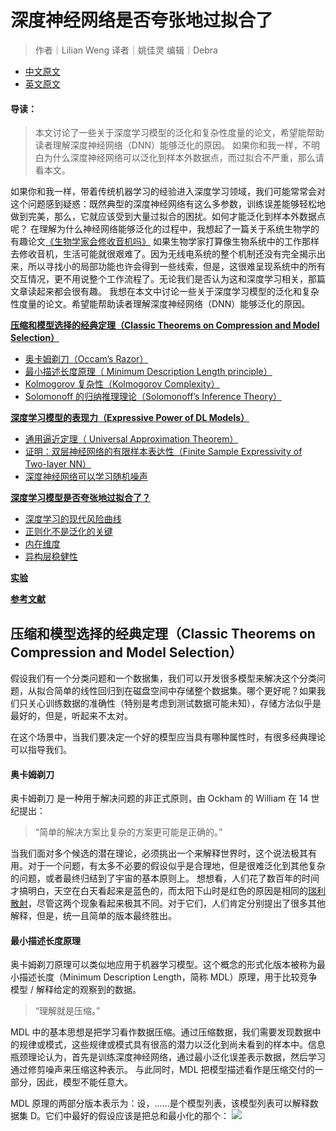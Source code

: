 # 深度神经网络是否夸张地过拟合了
> 作者｜Lilian Weng
> 译者｜姚佳灵
> 编辑｜Debra
- [中文原文](https://mp.weixin.qq.com/s?__biz=MzU1NDA4NjU2MA==&mid=2247496352&idx=2&sn=e965b288799f07591e8c00e76ca149a7&chksm=fbea4b6fcc9dc279105733036f3e9efd76e17aeb742cbe3d97f18352ba1dcc47dfdac3faba9d&scene=0&xtrack=1#rd)
- [英文原文](https://lilianweng.github.io/lil-log/2019/03/14/are-deep-neural-networks-dramatically-overfitted.html)
#### 导读：
> 本文讨论了一些关于深度学习模型的泛化和复杂性度量的论文，希望能帮助读者理解深度神经网络（DNN）能够泛化的原因。
如果你和我一样，不明白为什么深度神经网络可以泛化到样本外数据点，而过拟合不严重，那么请看本文。

如果你和我一样，带着传统机器学习的经验进入深度学习领域，我们可能常常会对这个问题感到疑惑：既然典型的深度神经网络有这么多参数，训练误差能够轻松地做到完美，那么，它就应该受到大量过拟合的困扰。如何才能泛化到样本外数据点呢？
在理解为什么神经网络能够泛化的过程中，我想起了一篇关于系统生物学的有趣论文[《生物学家会修收音机吗》](https://bml.bioe.uic.edu/BML/Stuff/Stuff_files/biologist%20fix%20radio.pdf)
如果生物学家打算像生物系统中的工作那样去修收音机，生活可能就很艰难了。因为无线电系统的整个机制还没有完全揭示出来，所以寻找小的局部功能也许会得到一些线索，但是，这很难呈现系统中的所有交互情况，更不用说整个工作流程了。无论我们是否认为这和深度学习相关，那篇文章读起来都会很有趣。
我想在本文中讨论一些关于深度学习模型的泛化和复杂性度量的论文。希望能帮助读者理解深度神经网络（DNN）能够泛化的原因。

**<a href="#压缩和模型选择的经典定理（Classic Theorems on Compression and Model Selection）">压缩和模型选择的经典定理（Classic Theorems on Compression and Model Selection）</a>**

- <a href="#奥卡姆剃刀（Occam’s Razor）">奥卡姆剃刀（Occam’s Razor）</a>
- <a href="#最小描述长度原理（ Minimum Description Length principle）">最小描述长度原理（ Minimum Description Length principle）</a>
- <a href="#Kolmogorov 复杂性（Kolmogorov Complexity）">Kolmogorov 复杂性（Kolmogorov Complexity）</a>
- <a href="#Solomonoff 的归纳推理理论（Solomonoff’s Inference Theory）">Solomonoff 的归纳推理理论（Solomonoff’s Inference Theory）</a>

**<a href="#深度学习模型的表现力（Expressive Power of DL Models）">深度学习模型的表现力（Expressive Power of DL Models）</a>**

- <a href="#通用逼近定理（ Universal Approximation Theorem）">通用逼近定理（ Universal Approximation Theorem）</a>
- <a href="#证明：双层神经网络的有限样本表达性（Finite Sample Expressivity of Two-layer NN）">证明：双层神经网络的有限样本表达性（Finite Sample Expressivity of Two-layer NN）</a>
- <a href="#深度神经网络可以学习随机噪声">深度神经网络可以学习随机噪声</a>

**<a href="#深度学习模型是否夸张地过拟合了？">深度学习模型是否夸张地过拟合了？</a>**

- <a href="#深度学习的现代风险曲线">深度学习的现代风险曲线</a>
- <a href="#正则化不是泛化的关键">正则化不是泛化的关键</a>
- <a href="#内在维度">内在维度</a>
- <a href="#异构层稳健性">异构层稳健性</a>

**<a href="#实验">实验</a>**

**<a href="#参考文献">参考文献</a>**

## 压缩和模型选择的经典定理（Classic Theorems on Compression and Model Selection）
假设我们有一个分类问题和一个数据集，我们可以开发很多模型来解决这个分类问题，从拟合简单的线性回归到在磁盘空间中存储整个数据集。哪个更好呢？如果我们只关心训练数据的准确性（特别是考虑到测试数据可能未知），存储方法似乎是最好的，但是，听起来不太对。

在这个场景中，当我们要决定一个好的模型应当具有哪种属性时，有很多经典理论可以指导我们。

#### 奥卡姆剃刀
奥卡姆剃刀 是一种用于解决问题的非正式原则，由 Ockham 的 William 在 14 世纪提出：
> “简单的解决方案比复杂的方案更可能是正确的。”

当我们面对多个候选的潜在理论，必须挑出一个来解释世界时，这个说法极其有用。对于一个问题，有太多不必要的假设似乎是合理地，但是很难泛化到其他复杂的问题，或者最终归结到了宇宙的基本原则上。
想想看，人们花了数百年的时间才搞明白，天空在白天看起来是蓝色的，而太阳下山时是红色的原因是相同的[瑞利散射](https://en.wikipedia.org/wiki/Rayleigh_scattering)，尽管这两个现象看起来极其不同。对于它们，人们肯定分别提出了很多其他解释，但是，统一且简单的版本最终胜出。
#### 最小描述长度原理
奥卡姆剃刀原理可以类似地应用于机器学习模型。这个概念的形式化版本被称为最小描述长度（Minimum Description Length，简称 MDL）原理，用于比较竞争模型 / 解释给定的观察到的数据。
>“理解就是压缩。”

MDL 中的基本思想是把学习看作数据压缩。通过压缩数据，我们需要发现数据中的规律或模式，这些规律或模式具有很高的潜力以泛化到尚未看到的样本中。信息瓶颈理论认为，首先是训练深度神经网络，通过最小泛化误差表示数据，然后学习通过修剪噪声来压缩这种表示。
与此同时，MDL 把模型描述看作是压缩交付的一部分，因此，模型不能任意大。

MDL 原理的两部分版本表示为：设，……是个模型列表，该模型列表可以解释数据集 D。它们中最好的假设应该是把总和最小化的那个：
![](https://mmbiz.qpic.cn/mmbiz_png/ZBjVrHIdkOnRd0K3CyyiaPtnLQTocWU697l0kMeoggmAgPKQ24oOpn2oTz7CP1wI49bxibibicvgAO0eZZsGfpWuiaw/640?wx_fmt=png&tp=webp&wxfrom=5&wx_lazy=1&wx_co=1)














